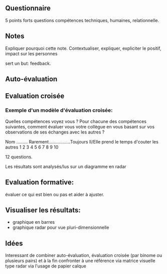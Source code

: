 <!--

---
title: Evaluations
description: Un tour d'horizon des différentes types d'évaluations et bonnes pratique spour la conception.
image_url: 
licence: CC-BY-SA
---

-->

## Questionnaire

5 points forts
questions compétences techniques, humaines, relationnelle.

## Notes
Expliquer pourquoi cette note.
Contextualiser, expliquer, expliciter le positif, impact sur les personnes

sert un but: feedback.

## Auto-évaluation


## Evaluation croisée

### Exemple d'un modèle d'évaluation croisée:

Quelles compétences voyez vous ?
Pour chacune des compétences suivantes, comment évaluer vous votre collègue en vous basant sur vos observations de ses échanges avec les autres ?

Nom .........                                    Rarement.................Toujours
Il/Elle prend le temps d'couter les autres             1 2 3 4 5 6 7 8 9 10

12 questions.

Les résultats sont analysés/lus sur un diagramme en radar

## Evaluation formative: 

évaluer ce qui est bien ou pas et aider à ajuster.

## Visualiser les résultats:

- graphique en barres
- graphique radar pour vue pluri-dimensionnelle

## Idées

Interessant de combiner auto-évaluation, évaluation croisée (par binome ou plusieurs pairs) et à la fin confronter à une référence via matrice visuelle type radar via l'usage de papier calque

